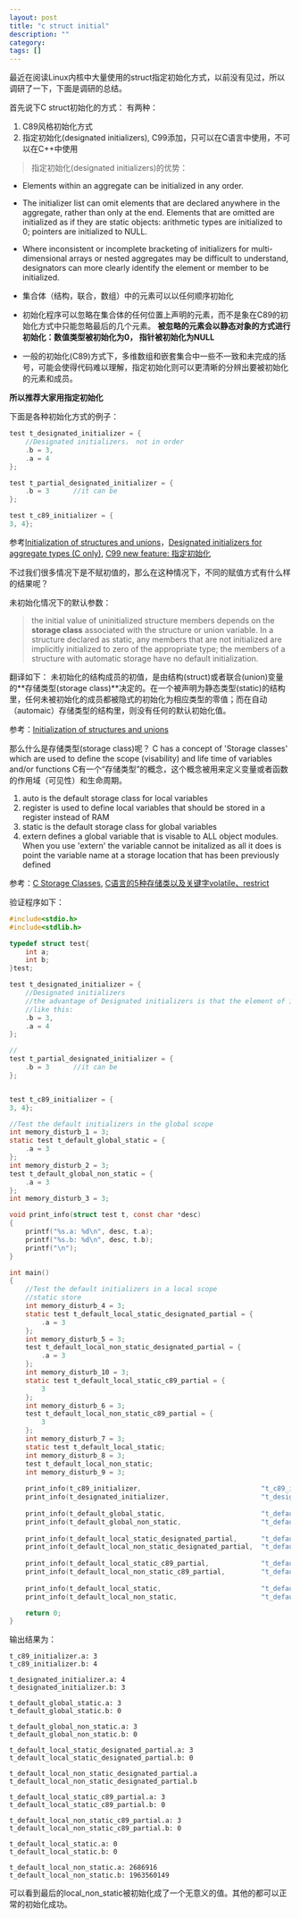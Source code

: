 ```yaml
---
layout: post
title: "c struct initial"
description: ""
category: 
tags: []
---
```


最近在阅读Linux内核中大量使用的struct指定初始化方式，以前没有见过，所以调研了一下，下面是调研的总结。

首先说下C struct初始化的方式：
有两种：
1. C89风格初始化方式
2. 指定初始化(designated initializers), C99添加，只可以在C语言中使用，不可以在C++中使用

>指定初始化(designated initializers)的优势：
* Elements within an aggregate can be initialized in any order.
* The initializer list can omit elements that are declared anywhere in the aggregate, rather than only at the end. Elements that are omitted are initialized as if they are static objects: arithmetic types are initialized to 0; pointers are initialized to NULL.
* Where inconsistent or incomplete bracketing of initializers for multi-dimensional arrays or nested aggregates may be difficult to understand, designators can more clearly identify the element or member to be initialized.

* 集合体（结构，联合，数组）中的元素可以以任何顺序初始化
* 初始化程序可以忽略在集合体的任何位置上声明的元素，而不是象在C89的初始化方式中只能忽略最后的几个元素。 **被忽略的元素会以静态对象的方式进行初始化：数值类型被初始化为0， 指针被初始化为NULL** 
* 一般的初始化(C89)方式下，多维数组和嵌套集合中一些不一致和未完成的括号，可能会使得代码难以理解，指定初始化则可以更清晰的分辨出要被初始化的元素和成员。

**所以推荐大家用指定初始化**

下面是各种初始化方式的例子：

~~~ C
test t_designated_initializer = {
    //Designated initializers， not in order
    .b = 3,
    .a = 4
};

test t_partial_designated_initializer = {
    .b = 3      //it can be 
};

test t_c89_initializer = {
3, 4};
~~~

参考[Initialization of structures and unions]，[Designated initializers for aggregate types (C only)], [C99 new feature: 指定初始化][C99 Designated initializers in Chinese]

不过我们很多情况下是不赋初值的，那么在这种情况下，不同的赋值方式有什么样的结果呢？

未初始化情况下的默认参数：

>the initial value of uninitialized structure members depends on the **storage class** associated with the structure or union variable. In a structure declared as static, any members that are not initialized are implicitly initialized to zero of the appropriate type; the members of a structure with automatic storage have no default initialization. 

翻译如下：
未初始化的结构成员的初值，是由结构(struct)或者联合(union)变量的**存储类型(storage class)**决定的。在一个被声明为静态类型(static)的结构里，任何未被初始化的成员都被隐式的初始化为相应类型的零值；而在自动（automaic）存储类型的结构里，则没有任何的默认初始化值。

参考：[Initialization of structures and unions]

那么什么是存储类型(storage class)呢？
C has a concept of 'Storage classes' which are used to define the scope (visability) and life time of variables and/or functions
C有一个“存储类型”的概念，这个概念被用来定义变量或者函数的作用域（可见性）和生命周期。
1. auto is the default storage class for local variables
2. register is used to define local variables that should be stored in a register instead of RAM
3. static is the default storage class for global variables
4. extern defines a global variable that is visable to ALL object modules. When you use 'extern' the variable cannot be initalized as all it does is point the variable name at a storage location that has been previously defined

参考：[C Storage Classes], [C语言的5种存储类以及关键字volatile、restrict][C five storage Class]

验证程序如下：

~~~ C
#include<stdio.h>
#include<stdlib.h>

typedef struct test{
    int a;
	int b;
}test;

test t_designated_initializer = {
    //Designated initializers
    //the advantage of Designated initializers is that the element of it can be assigned in any order
    //like this:
    .b = 3,
	.a = 4
};

//
test t_partial_designated_initializer = {
    .b = 3      //it can be 
};


test t_c89_initializer = {
3, 4};

//Test the default initializers in the global scope
int memory_disturb_1 = 3;
static test t_default_global_static = {
    .a = 3
};
int memory_disturb_2 = 3;
test t_default_global_non_static = {
    .a = 3
};
int memory_disturb_3 = 3;

void print_info(struct test t, const char *desc)
{
	printf("%s.a: %d\n", desc, t.a);
	printf("%s.b: %d\n", desc, t.b);
	printf("\n");
}

int main()
{
    //Test the default initializers in a local scope
    //static store 
    int memory_disturb_4 = 3;
    static test t_default_local_static_designated_partial = {
        .a = 3
    };
    int memory_disturb_5 = 3;
    test t_default_local_non_static_designated_partial = {
        .a = 3
    };
    int memory_disturb_10 = 3;
    static test t_default_local_static_c89_partial = {
        3
    };
    int memory_disturb_6 = 3;
    test t_default_local_non_static_c89_partial = {
        3
    };
    int memory_disturb_7 = 3;
    static test t_default_local_static;
    int memory_disturb_8 = 3;
    test t_default_local_non_static;
    int memory_disturb_9 = 3;
	
	print_info(t_c89_initializer,                              "t_c89_initializer");
	print_info(t_designated_initializer,                       "t_designated_initializer");
	
	print_info(t_default_global_static,                        "t_default_global_static");
	print_info(t_default_global_non_static,                    "t_default_global_non_static");
	
	print_info(t_default_local_static_designated_partial,      "t_default_local_static_designated_partial");
	print_info(t_default_local_non_static_designated_partial,  "t_default_local_non_static_designated_partial");
	
	print_info(t_default_local_static_c89_partial,             "t_default_local_static_c89_partial");
	print_info(t_default_local_non_static_c89_partial,         "t_default_local_non_static_c89_partial");
	
    print_info(t_default_local_static,                         "t_default_local_static");
    print_info(t_default_local_non_static,                     "t_default_local_non_static");

	return 0;
}
~~~

输出结果为：

~~~
t_c89_initializer.a: 3
t_c89_initializer.b: 4

t_designated_initializer.a: 4
t_designated_initializer.b: 3

t_default_global_static.a: 3
t_default_global_static.b: 0

t_default_global_non_static.a: 3
t_default_global_non_static.b: 0

t_default_local_static_designated_partial.a: 3
t_default_local_static_designated_partial.b: 0

t_default_local_non_static_designated_partial.a
t_default_local_non_static_designated_partial.b

t_default_local_static_c89_partial.a: 3
t_default_local_static_c89_partial.b: 0

t_default_local_non_static_c89_partial.a: 3
t_default_local_non_static_c89_partial.b: 0

t_default_local_static.a: 0
t_default_local_static.b: 0

t_default_local_non_static.a: 2686916
t_default_local_non_static.b: 1963560149
~~~

可以看到最后的local_non_static被初始化成了一个无意义的值。其他的都可以正常的初始化成功。

[Initialization of structures and unions]:https://publib.boulder.ibm.com/infocenter/comphelp/v8v101/index.jsp?topic=%2Fcom.ibm.xlcpp8a.doc%2Flanguage%2Fref%2Fstrin.htm
[C Storage Classes]:http://www.lix.polytechnique.fr/~liberti/public/computing/prog/c/C/CONCEPT/storage_class.html
[Designated initializers for aggregate types (C only)]:https://publib.boulder.ibm.com/infocenter/comphelp/v8v101/index.jsp?topic=%2Fcom.ibm.xlcpp8a.doc%2Flanguage%2Fref%2Fdesignators.htm
[Are members of a C++ struct initialized to 0 by default?]:http://stackoverflow.com/questions/1069621/are-members-of-a-c-struct-initialized-to-0-by-default
[Default values in a C Struct]:http://stackoverflow.com/questions/749180/default-values-in-a-c-struct
[C five storage Class]:http://www.blogjava.net/killme2008/archive/2007/08/04/134399.html
[C99 Designated initializers in Chinese]:https://blogs.oracle.com/weixue/entry/c99_new_feature_%E6%8C%87%E5%AE%9A%E5%88%9D%E5%A7%8B%E5%8C%96_designated


